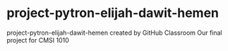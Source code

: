 # project-pytron-elijah-dawit-hemen
project-pytron-elijah-dawit-hemen created by GitHub Classroom
Our final project for CMSI 1010
